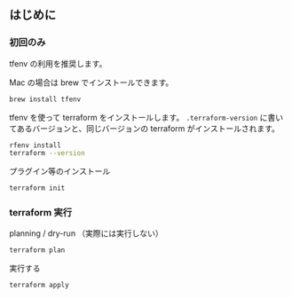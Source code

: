 ## はじめに

### 初回のみ

tfenv の利用を推奨します。

Mac の場合は brew でインストールできます。

```sh
brew install tfenv
```

tfenv を使って terraform をインストールします。 
`.terraform-version` に書いてあるバージョンと、同じバージョンの terraform がインストールされます。

```sh
rfenv install
terraform --version                                                                                          [master]
```

プラグイン等のインストール

```sh
terraform init
```

### terraform 実行

planning / dry-run （実際には実行しない）

```sh
terraform plan
```

実行する

```sh
terraform apply
```
